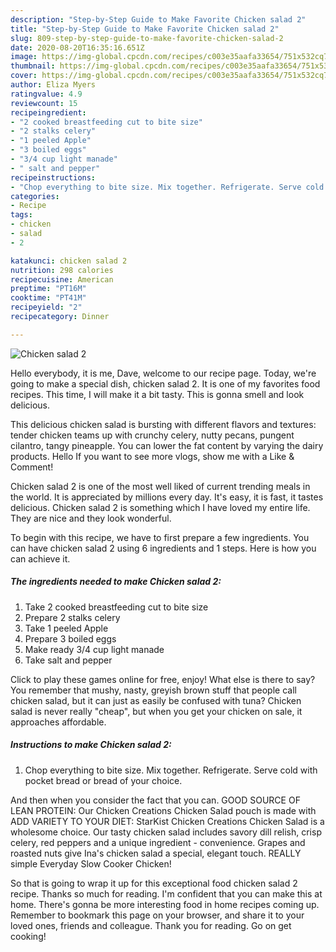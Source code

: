 ```yaml
---
description: "Step-by-Step Guide to Make Favorite Chicken salad 2"
title: "Step-by-Step Guide to Make Favorite Chicken salad 2"
slug: 809-step-by-step-guide-to-make-favorite-chicken-salad-2
date: 2020-08-20T16:35:16.651Z
image: https://img-global.cpcdn.com/recipes/c003e35aafa33654/751x532cq70/chicken-salad-2-recipe-main-photo.jpg
thumbnail: https://img-global.cpcdn.com/recipes/c003e35aafa33654/751x532cq70/chicken-salad-2-recipe-main-photo.jpg
cover: https://img-global.cpcdn.com/recipes/c003e35aafa33654/751x532cq70/chicken-salad-2-recipe-main-photo.jpg
author: Eliza Myers
ratingvalue: 4.9
reviewcount: 15
recipeingredient:
- "2 cooked breastfeeding cut to bite size"
- "2 stalks celery"
- "1 peeled Apple"
- "3 boiled eggs"
- "3/4 cup light manade"
- " salt and pepper"
recipeinstructions:
- "Chop everything to bite size. Mix together. Refrigerate. Serve cold with pocket bread or bread of your choice."
categories:
- Recipe
tags:
- chicken
- salad
- 2

katakunci: chicken salad 2 
nutrition: 298 calories
recipecuisine: American
preptime: "PT16M"
cooktime: "PT41M"
recipeyield: "2"
recipecategory: Dinner

---
```



![Chicken salad 2](https://img-global.cpcdn.com/recipes/c003e35aafa33654/751x532cq70/chicken-salad-2-recipe-main-photo.jpg)

Hello everybody, it is me, Dave, welcome to our recipe page. Today, we're going to make a special dish, chicken salad 2. It is one of my favorites food recipes. This time, I will make it a bit tasty. This is gonna smell and look delicious.

This delicious chicken salad is bursting with different flavors and textures: tender chicken teams up with crunchy celery, nutty pecans, pungent cilantro, tangy pineapple. You can lower the fat content by varying the dairy products. Hello If you want to see more vlogs, show me with a Like &amp; Comment!

Chicken salad 2 is one of the most well liked of current trending meals in the world. It is appreciated by millions every day. It's easy, it is fast, it tastes delicious. Chicken salad 2 is something which I have loved my entire life. They are nice and they look wonderful.


To begin with this recipe, we have to first prepare a few ingredients. You can have chicken salad 2 using 6 ingredients and 1 steps. Here is how you can achieve it.

<!--inarticleads1-->

##### The ingredients needed to make Chicken salad 2:

1. Take 2 cooked breastfeeding cut to bite size
1. Prepare 2 stalks celery
1. Take 1 peeled Apple
1. Prepare 3 boiled eggs
1. Make ready 3/4 cup light manade
1. Take  salt and pepper


Click to play these games online for free, enjoy! What else is there to say? You remember that mushy, nasty, greyish brown stuff that people call chicken salad, but it can just as easily be confused with tuna? Chicken salad is never really &#34;cheap&#34;, but when you get your chicken on sale, it approaches affordable. 

<!--inarticleads2-->

##### Instructions to make Chicken salad 2:

1. Chop everything to bite size. Mix together. Refrigerate. Serve cold with pocket bread or bread of your choice.


And then when you consider the fact that you can. GOOD SOURCE OF LEAN PROTEIN: Our Chicken Creations Chicken Salad pouch is made with ADD VARIETY TO YOUR DIET: StarKist Chicken Creations Chicken Salad is a wholesome choice. Our tasty chicken salad includes savory dill relish, crisp celery, red peppers and a unique ingredient - convenience. Grapes and roasted nuts give Ina&#39;s chicken salad a special, elegant touch. REALLY simple Everyday Slow Cooker Chicken! 

So that is going to wrap it up for this exceptional food chicken salad 2 recipe. Thanks so much for reading. I'm confident that you can make this at home. There's gonna be more interesting food in home recipes coming up. Remember to bookmark this page on your browser, and share it to your loved ones, friends and colleague. Thank you for reading. Go on get cooking!
